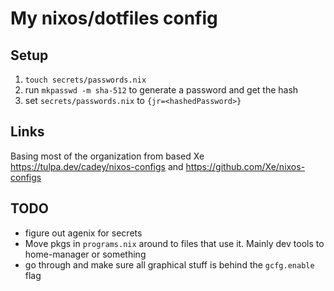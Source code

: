 # My nixos/dotfiles config

## Setup

1. `touch secrets/passwords.nix`
2. run `mkpasswd -m sha-512` to generate a password and get the hash
3. set `secrets/passwords.nix` to `{jr=<hashedPassword>}`


## Links

Basing most of the organization from based Xe https://tulpa.dev/cadey/nixos-configs and https://github.com/Xe/nixos-configs 

## TODO
- figure out agenix for secrets
- Move pkgs in `programs.nix` around to files that use it. Mainly dev tools to home-manager or something
- go through and make sure all graphical stuff is behind the `gcfg.enable` flag